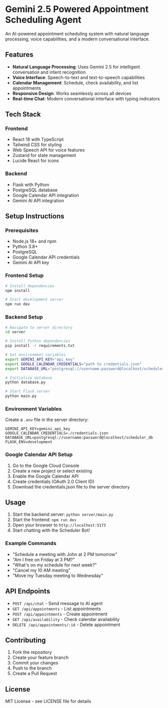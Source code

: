 # Gemini 2.5 Powered Appointment Scheduling Agent

An AI-powered appointment scheduling system with natural language processing, voice capabilities, and a modern conversational interface.

## Features

- **Natural Language Processing**: Uses Gemini 2.5 for intelligent conversation and intent recognition
- **Voice Interface**: Speech-to-text and text-to-speech capabilities
- **Calendar Management**: Schedule, check availability, and list appointments
- **Responsive Design**: Works seamlessly across all devices
- **Real-time Chat**: Modern conversational interface with typing indicators

## Tech Stack

### Frontend
- React 18 with TypeScript
- Tailwind CSS for styling
- Web Speech API for voice features
- Zustand for state management
- Lucide React for icons

### Backend
- Flask with Python
- PostgreSQL database
- Google Calendar API integration
- Gemini AI API integration

## Setup Instructions

### Prerequisites
- Node.js 18+ and npm
- Python 3.8+
- PostgreSQL
- Google Calendar API credentials
- Gemini AI API key

### Frontend Setup

```bash
# Install dependencies
npm install

# Start development server
npm run dev
```

### Backend Setup

```bash
# Navigate to server directory
cd server

# Install Python dependencies
pip install -r requirements.txt

# Set environment variables
export GEMINI_API_KEY="api_key"
export GOOGLE_CALENDAR_CREDENTIALS="path to credentials.json"
export DATABASE_URL="postgresql://username:password@localhost/scheduler_db"

# Initialize database
python database.py

# Start Flask server
python main.py
```

### Environment Variables

Create a `.env` file in the server directory:

```
GEMINI_API_KEY=gemini_api_key
GOOGLE_CALENDAR_CREDENTIALS=./credentials.json
DATABASE_URL=postgresql://username:password@localhost/scheduler_db
FLASK_ENV=development
```

### Google Calendar API Setup

1. Go to the Google Cloud Console
2. Create a new project or select existing
3. Enable the Google Calendar API
4. Create credentials (OAuth 2.0 Client ID)
5. Download the credentials.json file to the server directory

## Usage

1. Start the backend server: `python server/main.py`
2. Start the frontend: `npm run dev`
3. Open your browser to `http://localhost:5173`
4. Start chatting with the Scheduler Bot!

### Example Commands

- "Schedule a meeting with John at 2 PM tomorrow"
- "Am I free on Friday at 3 PM?"
- "What's on my schedule for next week?"
- "Cancel my 10 AM meeting"
- "Move my Tuesday meeting to Wednesday"

## API Endpoints

- `POST /api/chat` - Send message to AI agent
- `GET /api/appointments` - List appointments
- `POST /api/appointments` - Create appointment
- `GET /api/availability` - Check calendar availability
- `DELETE /api/appointments/:id` - Delete appointment

## Contributing

1. Fork the repository
2. Create your feature branch
3. Commit your changes
4. Push to the branch
5. Create a Pull Request

## License

MIT License - see LICENSE file for details
